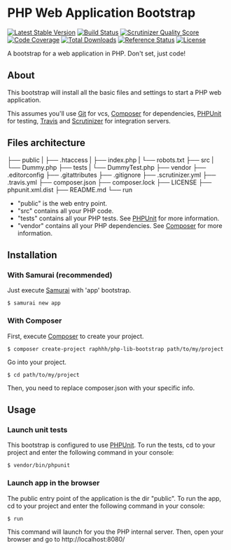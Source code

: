 # PHP Web Application Bootstrap

[![Latest Stable Version](https://poser.pugx.org/raphhh/php-app-bootstrap/v/stable.svg)](https://packagist.org/packages/raphhh/php-app-bootstrap)
[![Build Status](https://travis-ci.org/Raphhh/php-app-bootstrap.png)](https://travis-ci.org/Raphhh/php-app-bootstrap)
[![Scrutinizer Quality Score](https://scrutinizer-ci.com/g/Raphhh/php-app-bootstrap/badges/quality-score.png?b=master)](https://scrutinizer-ci.com/g/Raphhh/php-app-bootstrap/)
[![Code Coverage](https://scrutinizer-ci.com/g/Raphhh/php-app-bootstrap/badges/coverage.png?b=master)](https://scrutinizer-ci.com/g/Raphhh/php-app-bootstrap/)
[![Total Downloads](https://poser.pugx.org/raphhh/php-app-bootstrap/downloads.svg)](https://packagist.org/packages/raphhh/php-app-bootstrap)
[![Reference Status](https://www.versioneye.com/php/raphhh:php-app-bootstrap/reference_badge.svg?style=flat)](https://www.versioneye.com/php/raphhh:php-app-bootstrap/references)
[![License](https://poser.pugx.org/raphhh/php-app-bootstrap/license.svg)](https://packagist.org/packages/raphhh/php-app-bootstrap)

A bootstrap for a web application in PHP. Don't set, just code!  

## About

This bootstrap will install all the basic files and settings to start a PHP web application. 

This assumes you'll use [Git](http://git-scm.com/) for vcs, 
[Composer](https://getcomposer.org/) for dependencies, 
[PHPUnit](https://phpunit.de/) for testing, 
[Travis](https://travis-ci.org) and [Scrutinizer](https://scrutinizer-ci.com/) for integration servers.

## Files architecture

├── public
|   ├── .htaccess
|   ├── index.php
|   └── robots.txt
├── src
|   └── Dummy.php
├── tests
|   └── DummyTest.php
├── vendor
├── .editorconfig
├── .gitattributes
├── .gitignore
├── .scrutinizer.yml
├── .travis.yml
├── composer.json
├── composer.lock
├── LICENSE
├── phpunit.xml.dist
├── README.md
└── run

- "public" is the web entry point.
- "src" contains all your PHP code.
- "tests" contains all your PHP tests. See [PHPUnit](https://phpunit.de/) for more information.
- "vendor" contains all your PHP dependencies. See [Composer](https://getcomposer.org/) for more information.

## Installation

### With Samurai (recommended)

Just execute [Samurai](https://github.com/Raphhh/samurai) with 'app' bootstrap.

```
$ samurai new app
```

### With Composer

First, execute [Composer](https://getcomposer.org/) to create your project.

```
$ composer create-project raphhh/php-lib-bootstrap path/to/my/project
```

Go into your project.

```
$ cd path/to/my/project
```

Then, you need to replace composer.json with your specific info.

## Usage

### Launch unit tests

This bootstrap is configured to use [PHPUnit](https://phpunit.de). To run the tests, cd to your project and enter the following command in your console:
```
$ vendor/bin/phpunit
```

### Launch app in the browser

The public entry point of the application is the dir "public". To run the app, cd to your project and enter the following command in your console:

```
$ run
```
This command will launch for you the PHP internal server. Then, open your browser and go to http://localhost:8080/
